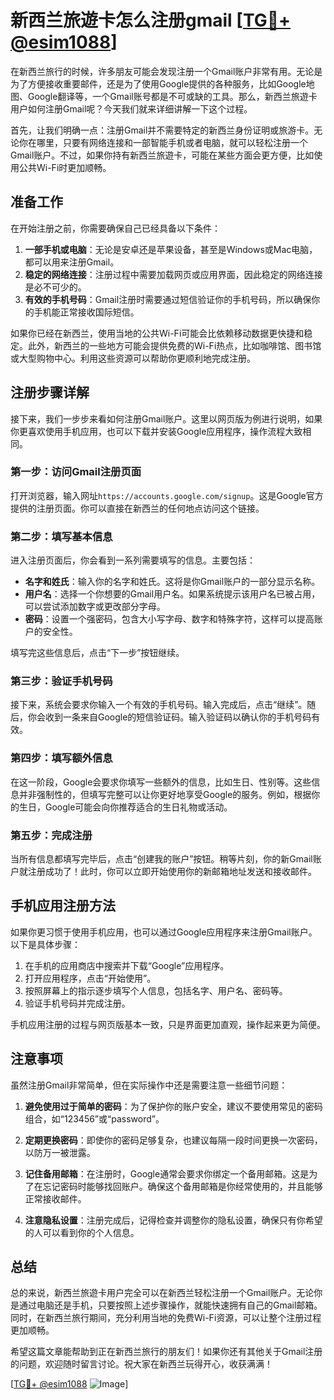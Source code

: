 # 新西兰旅遊卡怎么注册gmail [[TG💪+ @esim1088](https://t.me/s/esim1088)]

在新西兰旅行的时候，许多朋友可能会发现注册一个Gmail账户非常有用。无论是为了方便接收重要邮件，还是为了使用Google提供的各种服务，比如Google地图、Google翻译等，一个Gmail账号都是不可或缺的工具。那么，新西兰旅遊卡用户如何注册Gmail呢？今天我们就来详细讲解一下这个过程。

首先，让我们明确一点：注册Gmail并不需要特定的新西兰身份证明或旅游卡。无论你在哪里，只要有网络连接和一部智能手机或者电脑，就可以轻松注册一个Gmail账户。不过，如果你持有新西兰旅遊卡，可能在某些方面会更方便，比如使用公共Wi-Fi时更加顺畅。

## 准备工作

在开始注册之前，你需要确保自己已经具备以下条件：

1. **一部手机或电脑**：无论是安卓还是苹果设备，甚至是Windows或Mac电脑，都可以用来注册Gmail。
2. **稳定的网络连接**：注册过程中需要加载网页或应用界面，因此稳定的网络连接是必不可少的。
3. **有效的手机号码**：Gmail注册时需要通过短信验证你的手机号码，所以确保你的手机能正常接收国际短信。

如果你已经在新西兰，使用当地的公共Wi-Fi可能会比依赖移动数据更快捷和稳定。此外，新西兰的一些地方可能会提供免费的Wi-Fi热点，比如咖啡馆、图书馆或大型购物中心。利用这些资源可以帮助你更顺利地完成注册。

## 注册步骤详解

接下来，我们一步步来看如何注册Gmail账户。这里以网页版为例进行说明，如果你更喜欢使用手机应用，也可以下载并安装Google应用程序，操作流程大致相同。

### 第一步：访问Gmail注册页面

打开浏览器，输入网址`https://accounts.google.com/signup`。这是Google官方提供的注册页面。你可以直接在新西兰的任何地点访问这个链接。

### 第二步：填写基本信息

进入注册页面后，你会看到一系列需要填写的信息。主要包括：

- **名字和姓氏**：输入你的名字和姓氏。这将是你Gmail账户的一部分显示名称。
- **用户名**：选择一个你想要的Gmail用户名。如果系统提示该用户名已被占用，可以尝试添加数字或更改部分字母。
- **密码**：设置一个强密码，包含大小写字母、数字和特殊字符，这样可以提高账户的安全性。

填写完这些信息后，点击“下一步”按钮继续。

### 第三步：验证手机号码

接下来，系统会要求你输入一个有效的手机号码。输入完成后，点击“继续”。随后，你会收到一条来自Google的短信验证码。输入验证码以确认你的手机号码有效。

### 第四步：填写额外信息

在这一阶段，Google会要求你填写一些额外的信息，比如生日、性别等。这些信息并非强制性的，但填写完整可以让你更好地享受Google的服务。例如，根据你的生日，Google可能会向你推荐适合的生日礼物或活动。

### 第五步：完成注册

当所有信息都填写完毕后，点击“创建我的账户”按钮。稍等片刻，你的新Gmail账户就注册成功了！此时，你可以立即开始使用你的新邮箱地址发送和接收邮件。

## 手机应用注册方法

如果你更习惯于使用手机应用，也可以通过Google应用程序来注册Gmail账户。以下是具体步骤：

1. 在手机的应用商店中搜索并下载“Google”应用程序。
2. 打开应用程序，点击“开始使用”。
3. 按照屏幕上的指示逐步填写个人信息，包括名字、用户名、密码等。
4. 验证手机号码并完成注册。

手机应用注册的过程与网页版基本一致，只是界面更加直观，操作起来更为简便。

## 注意事项

虽然注册Gmail非常简单，但在实际操作中还是需要注意一些细节问题：

1. **避免使用过于简单的密码**：为了保护你的账户安全，建议不要使用常见的密码组合，如“123456”或“password”。
   
2. **定期更换密码**：即使你的密码足够复杂，也建议每隔一段时间更换一次密码，以防万一被泄露。

3. **记住备用邮箱**：在注册时，Google通常会要求你绑定一个备用邮箱。这是为了在忘记密码时能够找回账户。确保这个备用邮箱是你经常使用的，并且能够正常接收邮件。

4. **注意隐私设置**：注册完成后，记得检查并调整你的隐私设置，确保只有你希望的人可以看到你的个人信息。

## 总结

总的来说，新西兰旅遊卡用户完全可以在新西兰轻松注册一个Gmail账户。无论你是通过电脑还是手机，只要按照上述步骤操作，就能快速拥有自己的Gmail邮箱。同时，在新西兰旅行期间，充分利用当地的免费Wi-Fi资源，可以让整个注册过程更加顺畅。

希望这篇文章能帮助到正在新西兰旅行的朋友们！如果你还有其他关于Gmail注册的问题，欢迎随时留言讨论。祝大家在新西兰玩得开心，收获满满！

[[TG💪+ @esim1088](https://t.me/s/esim1088) ![Image](https://i.postimg.cc/4NQfJmqS/Snipaste-2025-05-13-00-14-12.png)]